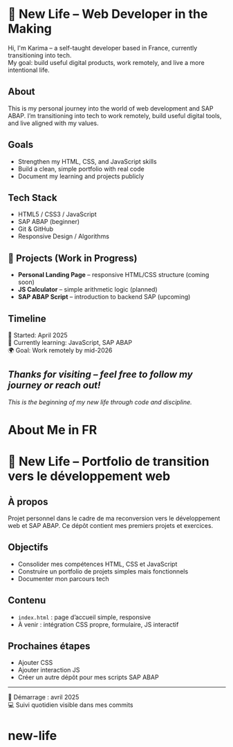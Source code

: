 # 🌱 New Life – Web Developer in the Making

Hi, I'm Karima – a self-taught developer based in France, currently transitioning into tech.  
My goal: build useful digital products, work remotely, and live a more intentional life.

## About
This is my personal journey into the world of web development and SAP ABAP. I’m transitioning into tech to work remotely, build useful digital tools, and live aligned with my values.

## Goals
- Strengthen my HTML, CSS, and JavaScript skills
- Build a clean, simple portfolio with real code
- Document my learning and projects publicly

## Tech Stack
- HTML5 / CSS3 / JavaScript
- SAP ABAP (beginner)
- Git & GitHub
- Responsive Design / Algorithms

## 🚧 Projects (Work in Progress)

- **Personal Landing Page** – responsive HTML/CSS structure (coming soon)
- **JS Calculator** – simple arithmetic logic (planned)
- **SAP ABAP Script** – introduction to backend SAP (upcoming)

## Timeline

📅 Started: April 2025  
🧠 Currently learning: JavaScript, SAP ABAP  
🌍 Goal: Work remotely by mid-2026

*Thanks for visiting – feel free to follow my journey or reach out!*
---
*This is the beginning of my new life through code and discipline.*

# About Me in FR

# 🌱 New Life – Portfolio de transition vers le développement web

## À propos
Projet personnel dans le cadre de ma reconversion vers le développement web et SAP ABAP. Ce dépôt contient mes premiers projets et exercices.

## Objectifs
- Consolider mes compétences HTML, CSS et JavaScript
- Construire un portfolio de projets simples mais fonctionnels
- Documenter mon parcours tech

## Contenu
- `index.html` : page d’accueil simple, responsive
- À venir : intégration CSS propre, formulaire, JS interactif

## Prochaines étapes
- Ajouter CSS
- Ajouter interaction JS
- Créer un autre dépôt pour mes scripts SAP ABAP

---

📅 Démarrage : avril 2025  
💻 Suivi quotidien visible dans mes commits
# new-life
